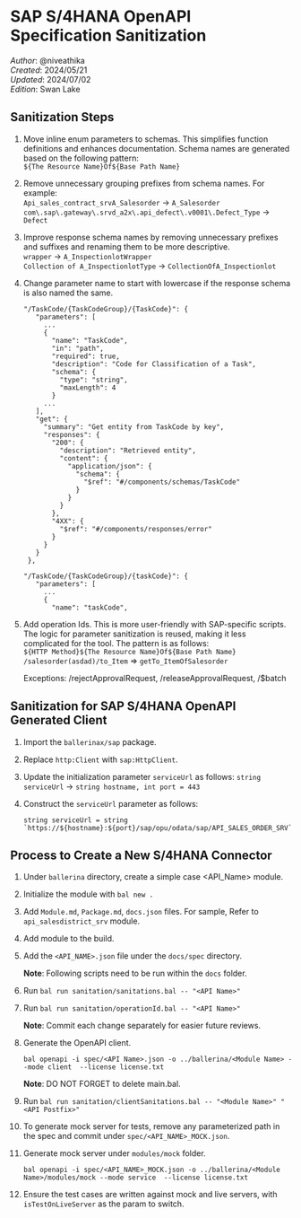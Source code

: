 # SAP S/4HANA OpenAPI Specification Sanitization

_Author_: @niveathika \
_Created_: 2024/05/21 \
_Updated_: 2024/07/02 \
_Edition_: Swan Lake  

## Sanitization Steps

1. Move inline enum parameters to schemas. This simplifies function definitions and enhances documentation. Schema names
   are generated based on the following pattern:  
   `${The Resource Name}Of${Base Path Name}`

2. Remove unnecessary grouping prefixes from schema names. For example:  
   `Api_sales_contract_srvA_Salesorder` -> `A_Salesorder`  
   `com\.sap\.gateway\.srvd_a2x\.api_defect\.v0001\.Defect_Type` -> `Defect`

3. Improve response schema names by removing unnecessary prefixes and suffixes and renaming them to be more descriptive.  
   `wrapper` -> `A_InspectionlotWrapper`  
   `Collection of A_InspectionlotType` -> `CollectionOfA_Inspectionlot`

4. Change parameter name to start with lowercase if the response schema is also named the same.
   ```
   "/TaskCode/{TaskCodeGroup}/{TaskCode}": {
      "parameters": [
        ...
        {
          "name": "TaskCode",
          "in": "path",
          "required": true,
          "description": "Code for Classification of a Task",
          "schema": {
            "type": "string",
            "maxLength": 4
          }
        ...
      ],
      "get": {
        "summary": "Get entity from TaskCode by key",
        "responses": {
          "200": {
            "description": "Retrieved entity",
            "content": {
              "application/json": {
                "schema": {
                  "$ref": "#/components/schemas/TaskCode"
                }
              }
            }
          },
          "4XX": {
            "$ref": "#/components/responses/error"
          }
        }
      }
    },
   ```
   ```
   "/TaskCode/{TaskCodeGroup}/{taskCode}": {
      "parameters": [
        ...
        {
          "name": "taskCode",
   ```

5. Add operation Ids. This is more user-friendly with SAP-specific scripts. The logic for parameter sanitization is
   reused, making it less complicated for the tool. The pattern is as follows:  
   `${HTTP Method}${The Resource Name}Of${Base Path Name}`  
   `/salesorder(asdad)/to_Item` => `getTo_ItemOfSalesorder`

   Exceptions: /rejectApprovalRequest, /releaseApprovalRequest, /$batch

## Sanitization for SAP S/4HANA OpenAPI Generated Client

1. Import the `ballerinax/sap` package.

2. Replace `http:Client` with `sap:HttpClient`.

3. Update the initialization parameter `serviceUrl` as follows:
   `string serviceUrl` -> `string hostname, int port = 443`

4. Construct the `serviceUrl` parameter as follows:
   ```
   string serviceUrl = string `https://${hostname}:${port}/sap/opu/odata/sap/API_SALES_ORDER_SRV`;
   ```

## Process to Create a New S/4HANA Connector

1. Under `ballerina` directory, create a simple case <API_Name> module.

2. Initialize the module with `bal new .`

3. Add `Module.md`, `Package.md`, `docs.json` files. For sample, Refer to `api_salesdistrict_srv` module.

4. Add module to the build.

5. Add the `<API_NAME>.json` file under the `docs/spec` directory.

   **Note**: Following scripts need to be run within the `docs` folder.

6. Run `bal run sanitation/sanitations.bal -- "<API Name>"`

7. Run `bal run sanitation/operationId.bal -- "<API Name>"`

   **Note**: Commit each change separately for easier future reviews.

8. Generate the OpenAPI client.

    ```ballerina
    bal openapi -i spec/<API Name>.json -o ../ballerina/<Module Name> --mode client  --license license.txt
    ```
   **Note**: DO NOT FORGET to delete main.bal.

9. Run `bal run sanitation/clientSanitations.bal -- "<Module Name>" "<API Postfix>"`

10. To generate mock server for tests, remove any parameterized path in the spec and commit
    under `spec/<API_NAME>_MOCK.json`.

11. Generate mock server under `modules/mock` folder.

    ```ballerina
    bal openapi -i spec/<API_NAME>_MOCK.json -o ../ballerina/<Module Name>/modules/mock --mode service  --license license.txt
    ```

12. Ensure the test cases are written against mock and live servers, with `isTestOnLiveServer` as the param to switch. 
